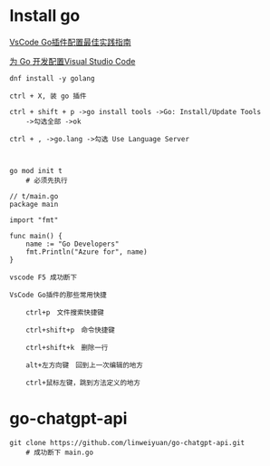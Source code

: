 # Install go

[VsCode Go插件配置最佳实践指南](https://zhuanlan.zhihu.com/p/320343679)

[为 Go 开发配置Visual Studio Code](https://learn.microsoft.com/zh-cn/azure/developer/go/configure-visual-studio-code)



```
dnf install -y golang

ctrl + X, 装 go 插件

ctrl + shift + p ->go install tools ->Go: Install/Update Tools
	->勾选全部 ->ok

ctrl + , ->go.lang ->勾选 Use Language Server 


```



```

go mod init t
	# 必须先执行
	
// t/main.go
package main

import "fmt"

func main() {
    name := "Go Developers"
    fmt.Println("Azure for", name)
}

vscode F5 成功断下

```





```
VsCode Go插件的那些常用快捷
	
	ctrl+p　文件搜索快捷键
	
	ctrl+shift+p　命令快捷键
	
	ctrl+shift+k　删除一行

	alt+左方向键　回到上一次编辑的地方

	ctrl+鼠标左键，跳到方法定义的地方

```



# go-chatgpt-api

```
git clone https://github.com/linweiyuan/go-chatgpt-api.git
	# 成功断下 main.go
	
```

